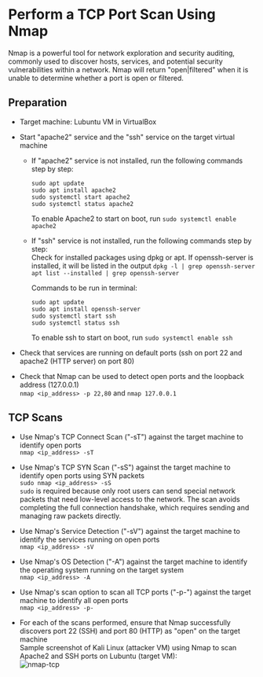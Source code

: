 # Perform a TCP Port Scan Using Nmap
Nmap is a powerful tool for network exploration and security auditing, commonly used to discover hosts, services, and potential security vulnerabilities within a network. Nmap will return "open|filtered" when it is unable to determine whether a port is open or filtered.



## Preparation
- Target machine: Lubuntu VM in VirtualBox
- Start "apache2" service and the "ssh" service on the target virtual machine
  - If "apache2" service is not installed, run the following commands step by step:
    ```
    sudo apt update
    sudo apt install apache2
    sudo systemctl start apache2
    sudo systemctl status apache2
    ```
    To enable Apache2 to start on boot, run `sudo systemctl enable apache2` <br/>

  - If "ssh" service is not installed, run the following commands step by step: <br/>
    Check for installed packages using dpkg or apt. If openssh-server is installed, it will be listed in the output
    `dpkg -l | grep openssh-server`
    `apt list --installed | grep openssh-server`

    Commands to be run in terminal: <br/>
    ```
    sudo apt update
    sudo apt install openssh-server
    sudo systemctl start ssh
    sudo systemctl status ssh
    ```
    To enable ssh to start on boot, run `sudo systemctl enable ssh` <br/>
    
- Check that services are running on default ports (ssh on port 22 and apache2 (HTTP server) on port 80)
- Check that Nmap can be used to detect open ports and the loopback address (127.0.0.1) <br/>
  `nmap <ip_address> -p 22,80` and `nmap 127.0.0.1`

## TCP Scans
- Use Nmap's TCP Connect Scan ("-sT") against the target machine to identify open ports <br/>
  `nmap <ip_address> -sT`
  
- Use Nmap's TCP SYN Scan ("-sS") against the target machine to identify open ports using SYN packets <br/>
  `sudo nmap <ip_address> -sS` <br/>
  `sudo` is required because only root users can send special network packets that need low-level access to the network. The scan avoids completing the full connection handshake, which requires sending and managing raw packets directly.
  
- Use Nmap's Service Detection ("-sV") against the target machine to identify the services running on open ports <br/>
  `nmap <ip_address> -sV`

- Use Nmap's OS Detection ("-A") against the target machine to identify the operating system running on the target system <br/>
  `nmap <ip_address> -A`

- Use Nmap's scan option to scan all TCP ports ("-p-") against the target machine to identify all open ports <br/>
  `nmap <ip_address> -p-`

- For each of the scans performed, ensure that Nmap successfully discovers port 22 (SSH) and port 80 (HTTP) as "open" on the target machine <br/>
  Sample screenshot of Kali Linux (attacker VM) using Nmap to scan Apache2 and SSH ports on Lubuntu (target VM): <br/>
  ![nmap-tcp](https://github.com/user-attachments/assets/87390a83-446e-45f2-b1d8-cbc06e2d055e)

